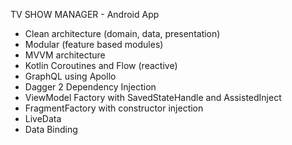 TV SHOW MANAGER - Android App

- Clean architecture (domain, data, presentation)
- Modular (feature based modules)
- MVVM architecture
- Kotlin Coroutines and Flow (reactive)
- GraphQL using Apollo
- Dagger 2 Dependency Injection
- ViewModel Factory with SavedStateHandle and AssistedInject
- FragmentFactory with constructor injection
- LiveData
- Data Binding